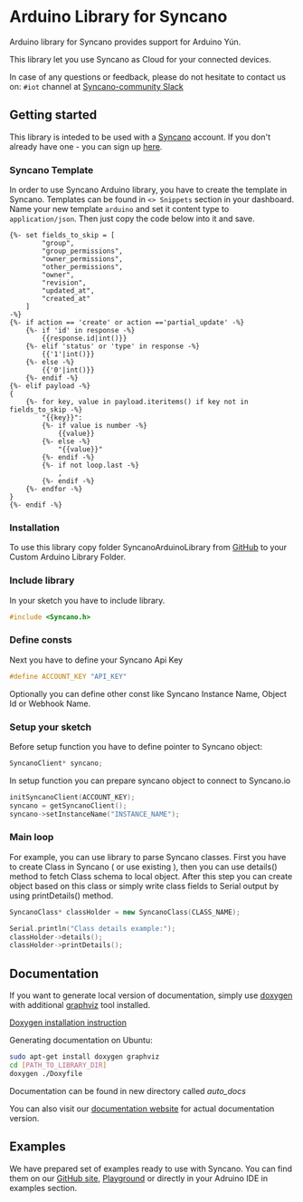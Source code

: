 # Arduino Library for Syncano

Arduino library for Syncano provides support for Arduino Yún.

This library let you use Syncano as Cloud for your connected devices.

In case of any questions or feedback, please do not hesitate to contact us on: `#iot` channel at [Syncano-community Slack](https://syncano-community.slack.com/messages/iot/)

## Getting started

This library is inteded to be used with a [Syncano](https://www.syncano.io/) account. If you don't already have one - you can sign up [here](https://dashboard.syncano.io/?utm_source=github&amp;utm_medium=readme&amp;utm_campaign=syncano-js).

### Syncano Template

In order to use Syncano Arduino library, you have to create the template in Syncano. Templates can be found in `<> Snippets` section in your dashboard. 
Name your new template `arduino` and set it content type to `application/json`. Then just copy the code below into it and save.
~~~~
{%- set fields_to_skip = [
        "group",
        "group_permissions",
        "owner_permissions",
        "other_permissions",
        "owner",
        "revision",
        "updated_at",
        "created_at"
    ]
-%}
{%- if action == 'create' or action =='partial_update' -%}
    {%- if 'id' in response -%}
        {{response.id|int()}}
    {%- elif 'status' or 'type' in response -%}
        {{'1'|int()}}
    {%- else -%}
        {{'0'|int()}}
    {%- endif -%}
{%- elif payload -%}
{
    {%- for key, value in payload.iteritems() if key not in fields_to_skip -%}
        "{{key}}":
        {%- if value is number -%}
            {{value}}
        {%- else -%}
            "{{value}}"
        {%- endif -%}
        {%- if not loop.last -%}
            ,
        {%- endif -%}
    {%- endfor -%}
}  
{%- endif -%}
~~~~

### Installation

To use this library copy folder SyncanoArduinoLibrary from [GitHub](https://github.com/Syncano/syncano-arduino/archive/master.zip) to your Custom Arduino Library Folder.

### Include library

In your sketch you have to include library.
~~~~ c++
#include <Syncano.h>
~~~~

### Define consts
Next you have to define your Syncano Api Key
~~~~ c++
#define ACCOUNT_KEY "API_KEY"
~~~~
Optionally you can define other const like Syncano Instance Name, Object Id or Webhook Name.
### Setup your sketch
Before setup function you have to define pointer to Syncano object:
~~~~ c++
SyncanoClient* syncano;
~~~~

In setup function you can prepare syncano object to connect to Syncano.io
~~~~ c++
initSyncanoClient(ACCOUNT_KEY);
syncano = getSyncanoClient();
syncano->setInstanceName("INSTANCE_NAME");
~~~~

### Main loop

For example, you can use library to parse Syncano classes.
First you have to create Class in Syncano ( or use existing ), then you can use details() method to fetch Class schema to local object.
After this step you can create object based on this class or simply write class fields to Serial output by using printDetails() method.

~~~~ c++
SyncanoClass* classHolder = new SyncanoClass(CLASS_NAME);

Serial.println("Class details example:");
classHolder->details();
classHolder->printDetails();
~~~~

## Documentation

If you want to generate local version of documentation, simply use [doxygen](http://www.stack.nl/~dimitri/doxygen/index.html) with additional [graphviz](http://www.graphviz.org/) tool installed. 

[Doxygen installation instruction](http://www.stack.nl/~dimitri/doxygen/download.html)

Generating documentation on Ubuntu:
~~~~ bash
sudo apt-get install doxygen graphviz
cd [PATH_TO_LIBRARY_DIR]
doxygen ./Doxyfile
~~~~
Documentation can be found in new directory called *auto_docs*

You can also visit our  [documentation website](http://docs.eyedea.ninja/) for actual documentation version.

## Examples
We have prepared set of examples ready to use with Syncano. You can find them on our [GitHub site](https://github.com/Syncano/syncano-arduino/tree/master/examples), [Playground](http://eyedea.ninja/) or directly in your Adruino IDE in examples section.
